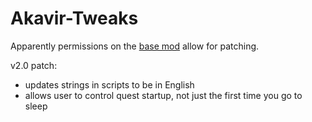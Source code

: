 # Akavir-Tweaks
Apparently permissions on the [base mod](https://www.nexusmods.com/skyrimspecialedition/mods/107667) allow for patching.

v2.0 patch:
* updates strings in scripts to be in English
* allows user to control quest startup, not just the first time you go to sleep
